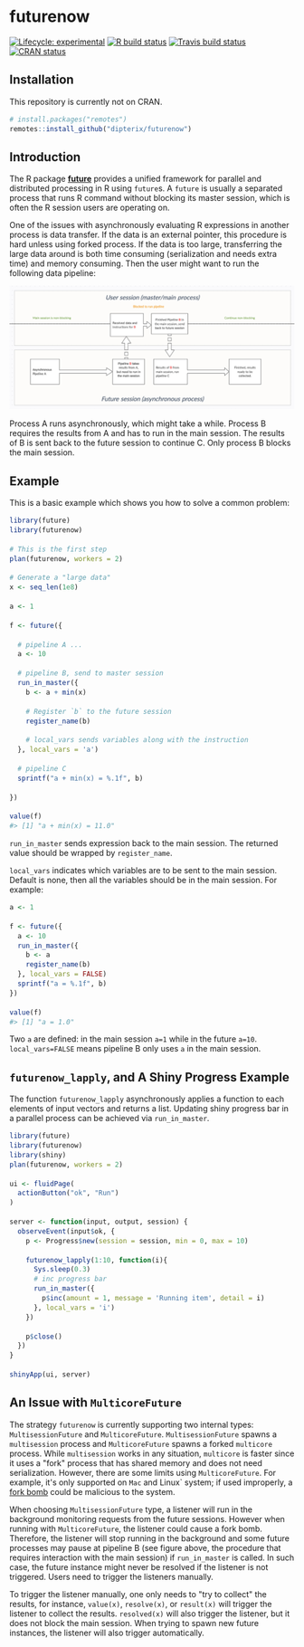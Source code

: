 
# futurenow

<!-- badges: start -->
[![Lifecycle: experimental](https://img.shields.io/badge/lifecycle-experimental-orange.svg)](https://www.tidyverse.org/lifecycle/#experimental)
[![R build status](https://github.com/dipterix/futurenow/workflows/R-CMD-check/badge.svg)](https://github.com/dipterix/futurenow/actions)
[![Travis build status](https://travis-ci.org/dipterix/futurenow.svg?branch=main)](https://travis-ci.org/dipterix/futurenow)
[![CRAN status](https://www.r-pkg.org/badges/version/futurenow)](https://CRAN.R-project.org/package=futurenow)
<!-- badges: end -->

## Installation

This repository is currently not on CRAN.

``` r
# install.packages("remotes")
remotes::install_github("dipterix/futurenow")
```


## Introduction

The R package [**future**](https://github.com/HenrikBengtsson/future) provides a unified framework for parallel and distributed processing in R using `future`s. A `future` is usually a separated process that runs R command without blocking its master session, which is often the R session users are operating on.

One of the issues with asynchronously evaluating R expressions in another process is data transfer. If the data is an external pointer, this procedure is hard unless using forked process. If the data is too large, transferring the large data around is both time consuming (serialization and needs extra time) and memory consuming. Then the user might want to run the following data pipeline:

![Diagram: `futurenow` runs pipeline B in the main session](https://github.com/dipterix/futurenow/raw/main/inst/diagram.png)

Process A runs asynchronously, which might take a while. Process B requires the results from A and has to run in the main session. The results of B is sent back to the future session to continue C. Only process B blocks the main session.

## Example

This is a basic example which shows you how to solve a common problem:

``` r
library(future)
library(futurenow)

# This is the first step 
plan(futurenow, workers = 2)

# Generate a "large data"
x <- seq_len(1e8)

a <- 1

f <- future({

  # pipeline A ...
  a <- 10
  
  # pipeline B, send to master session
  run_in_master({
    b <- a + min(x)
    
    # Register `b` to the future session
    register_name(b)

    # local_vars sends variables along with the instruction
  }, local_vars = 'a')
  
  # pipeline C
  sprintf("a + min(x) = %.1f", b)
  
})

value(f)
#> [1] "a + min(x) = 11.0"
```

`run_in_master` sends expression back to the main session. The returned value should be wrapped by `register_name`.

`local_vars` indicates which variables are to be sent to the main session. Default is none, then all the variables should be in the main session. For example:


``` r
a <- 1

f <- future({
  a <- 10
  run_in_master({
    b <- a
    register_name(b)
  }, local_vars = FALSE)
  sprintf("a = %.1f", b)
})

value(f)
#> [1] "a = 1.0"
```

Two `a` are defined: in the main session `a=1` while in the future `a=10`. `local_vars=FALSE` means pipeline B only uses `a` in the main session.


## `futurenow_lapply`, and A Shiny Progress Example

The function `futurenow_lapply` asynchronously applies a function to each elements of input vectors and returns a list. Updating shiny progress bar in a parallel process can be achieved via `run_in_master`.

``` r
library(future)
library(futurenow)
library(shiny)
plan(futurenow, workers = 2)

ui <- fluidPage(
  actionButton("ok", "Run")
)

server <- function(input, output, session) {
  observeEvent(input$ok, {
    p <- Progress$new(session = session, min = 0, max = 10)

    futurenow_lapply(1:10, function(i){
      Sys.sleep(0.3)
      # inc progress bar
      run_in_master({
        p$inc(amount = 1, message = 'Running item', detail = i)
      }, local_vars = 'i')
    })

    p$close()
  })
}

shinyApp(ui, server)

```


## An Issue with `MulticoreFuture`


The strategy `futurenow` is currently supporting two internal types: `MultisessionFuture` and `MulticoreFuture`. `MultisessionFuture` spawns a `multisession` process and `MulticoreFuture` spawns a forked `multicore` process. While `multisession` works in any situation, `multicore` is faster since it uses a "fork" process that has shared memory and does not need serialization. However, there are some limits using `MulticoreFuture`. For example, it's only supported on `Mac` and Linux` system; if used improperly, a [fork bomb](https://en.wikipedia.org/wiki/Fork_bomb) could be malicious to the system.

When choosing `MultisessionFuture` type, a listener will run in the background monitoring requests from the future sessions. However when running with `MulticoreFuture`, the listener could cause a fork bomb. Therefore, the listener will stop running in the background and some future processes may pause at pipeline B (see figure above, the procedure that requires interaction with the main session) if `run_in_master` is called. In such case, the future instance might never be resolved if the listener is not triggered. Users need to trigger the listeners manually.

To trigger the listener manually, one only needs to "try to collect" the results, for instance, `value(x)`, `resolve(x)`, or `result(x)` will trigger the listener to collect the results. `resolved(x)` will also trigger the listener, but it does not block the main session. When trying to spawn new future instances, the listener will also trigger automatically.


